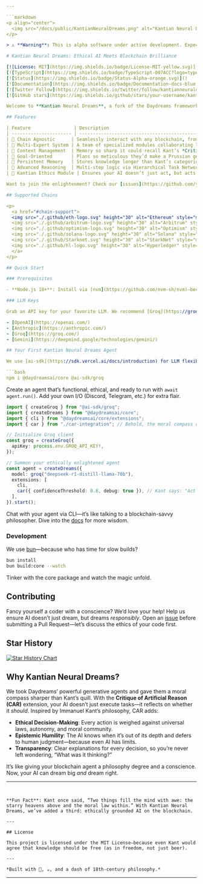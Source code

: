 ```yaml
---

```markdown
<p align="center">
  <img src="/docs/public/KantianNeuralDreams.png" alt="Kantian Neural Dreams">
</p>

> ⚠️ **Warning**: This is alpha software under active development. Expect frequent breaking changes, bugs, and the occasional existential crisis as our AI ponders the categorical imperative. The API is unstable, but at least it’s ethically sound!

# Kantian Neural Dreams: Ethical AI Meets Blockchain Brilliance

[![License: MIT](https://img.shields.io/badge/License-MIT-yellow.svg)](https://opensource.org/licenses/MIT)
[![TypeScript](https://img.shields.io/badge/TypeScript-007ACC?logo=typescript&logoColor=white)](https://www.typescriptlang.org/)
[![Status](https://img.shields.io/badge/Status-Alpha-orange.svg)]()
[![Documentation](https://img.shields.io/badge/Documentation-docs-blue.svg)](https://docs.kantianneuraldreams.fun)
[![Twitter Follow](https://img.shields.io/twitter/follow/kantianneuraldreams?style=social)](https://twitter.com/kantianneuraldreams)
[![GitHub stars](https://img.shields.io/github/stars/your-username/kantian-neural-dreams?style=social)](https://github.com/your-username/kantian-neural-dreams)

Welcome to **Kantian Neural Dreams**, a fork of the Daydreams framework infused with the **Critique of Artificial Reason (CAR)**—a Kantian-inspired ethical toolkit for AI. Our generative agents don’t just process transactions; they wrestle with moral dilemmas, dream of universal laws, and occasionally judge your blockchain decisions with a stern, Prussian glare.

## Features

| Feature                | Description                                                          |
| ---------------------- | -------------------------------------------------------------------- |
| 🔗 Chain Agnostic      | Seamlessly interact with any blockchain, from Ethereum to StarkNet   |
| 👥 Multi-Expert System | A team of specialized modules collaborating like a digital think tank|
| 🧠 Context Management  | Memory so sharp it could recall Kant’s *Critique of Pure Reason*     |
| 🎯 Goal-Oriented       | Plans so meticulous they’d make a Prussian general proud             |
| 💾 Persistent Memory   | Stores knowledge longer than Kant’s categorical imperative lasts     |
| 🤔 Advanced Reasoning  | Multi-step logic via Hierarchical Task Networks—AI with a PhD vibe   |
| 🧭 Kantian Ethics Module | Ensures your AI doesn’t just act, but acts *rightly* (CAR-powered)   |

Want to join the enlightenment? Check our [issues](https://github.com/your-username/kantian-neural-dreams/issues) for `good first issue` tasks and help AI dream with a conscience.

## Supported Chains

<p> 
  <a href="#chain-support">
  <img src="./.github/eth-logo.svg" height="30" alt="Ethereum" style="margin: 0 10px;" />
  <img src="./.github/arbitrum-logo.svg" height="30" alt="Arbitrum" style="margin: 0 10px;" />
  <img src="./.github/optimism-logo.svg" height="30" alt="Optimism" style="margin: 0 10px;" />
  <img src="./.github/solana-logo.svg" height="30" alt="Solana" style="margin: 0 10px;" />
  <img src="./.github/Starknet.svg" height="30" alt="StarkNet" style="margin: 0 10px;" />
  <img src="./.github/hl-logo.svg" height="30" alt="Hyperledger" style="margin: 0 10px;" />
  </a>
</p>

## Quick Start

### Prerequisites

- **Node.js 18+**: Install via [nvm](https://github.com/nvm-sh/nvm)—because even AI needs a solid foundation.

### LLM Keys

Grab an API key for your favorite LLM. We recommend [Groq](https://groq.com/)—it’s fast enough to keep up with Kant’s critiques. Supported options include:

- [OpenAI](https://openai.com/)
- [Anthropic](https://anthropic.com/)
- [Groq](https://groq.com/)
- [Gemini](https://deepmind.google/technologies/gemini/)

## Your First Kantian Neural Dreams Agent

We use [ai-sdk](https://sdk.vercel.ai/docs/introduction) for LLM flexibility. Install the basics:

```bash
npm i @daydreamsai/core @ai-sdk/groq
```

Create an agent that’s functional, ethical, and ready to run with `await agent.run()`. Add your own I/O (Discord, Telegram, etc.) for extra flair.

```typescript
import { createGroq } from "@ai-sdk/groq";
import { createDreams } from "@daydreamsai/core";
import { cli } from "@daydreamsai/core/extensions";
import { car } from "./car-integration"; // Behold, the moral compass of AI!

// Initialize Groq client
const groq = createGroq({
  apiKey: process.env.GROQ_API_KEY!,
});

// Summon your ethically enlightened agent
const agent = createDreams({
  model: groq("deepseek-r1-distill-llama-70b"),
  extensions: [
    cli,
    car({ confidenceThreshold: 0.8, debug: true }), // Kant says: "Act only according to that maxim..."
  ],
}).start();
```

Chat with your agent via CLI—it’s like talking to a blockchain-savvy philosopher. Dive into the [docs](https://docs.kantianneuraldreams.fun) for more wisdom.

### Development

We use [bun](https://bun.sh/)—because who has time for slow builds?

```bash
bun install
bun build:core --watch
```

Tinker with the core package and watch the magic unfold.

## Contributing

Fancy yourself a coder with a conscience? We’d love your help! Help us ensure AI doesn’t just dream, but dreams *responsibly*. Open an [issue](https://github.com/your-username/kantian-neural-dreams/issues) before submitting a Pull Request—let’s discuss the ethics of your code first.

## Star History

[![Star History Chart](https://api.star-history.com/svg?repos=your-username/kantian-neural-dreams&type=Date)](https://star-history.com/#your-username/kantian-neural-dreams&Date)

## Why Kantian Neural Dreams?

We took Daydreams’ powerful generative agents and gave them a moral compass sharper than Kant’s quill. With the **Critique of Artificial Reason (CAR)** extension, your AI doesn’t just execute tasks—it reflects on whether it *should*. Inspired by Immanuel Kant’s philosophy, CAR adds:

- **Ethical Decision-Making**: Every action is weighed against universal laws, autonomy, and moral community.
- **Epistemic Humility**: The AI knows when it’s out of its depth and defers to human judgment—because even AI has limits.
- **Transparency**: Clear explanations for every decision, so you’re never left wondering, “What was it thinking?”

It’s like giving your blockchain agent a philosophy degree and a conscience. Now, your AI can dream big *and* dream right.

---
```


**Fun Fact**: Kant once said, “Two things fill the mind with awe: the starry heavens above and the moral law within.” With Kantian Neural Dreams, we’ve added a third: ethically grounded AI on the blockchain.

---

## License

This project is licensed under the MIT License—because even Kant would agree that knowledge should be free (as in freedom, not just beer).

---

*Built with 🤖, ☕, and a dash of 18th-century philosophy.*
```

---

